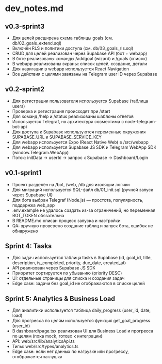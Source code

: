 # dev_notes.md

## v0.3-sprint3

- Для целей расширена схема таблицы goals (см. db/02_goals_extend.sql)
- Включён RLS и политики доступа (см. db/03_goals_rls.sql)
- CRUD для целей реализован через Supabase API (бот + webapp)
- В боте реализованы команды /addgoal (wizard) и /goals (список)
- В webapp реализованы экраны: список целей, создание, детали
- Для навигации в webapp используется React Navigation
- Все действия с целями завязаны на Telegram user ID через Supabase

## v0.2-sprint2

- Для регистрации пользователя используется Supabase (таблица users)
- Проверка и регистрация происходят при /start
- Для команд /help и /status реализованы шаблоны ответов
- Используется Telegraf, но архитектура совместима с node-telegram-bot-api
- Для доступа к Supabase используются переменные окружения SUPABASE_URL и SUPABASE_SERVICE_KEY
- Для webapp используется Expo (React Native Web) в /src/webapp
- Для webapp используется Supabase JS SDK и Telegram WebApp SDK (window.Telegram.WebApp)
- Поток: initData → userId → запрос к Supabase → Dashboard/Login

## v0.1-sprint1

- Проект разделён на /bot, /web, /db для изоляции логики
- Для миграций используется SQL-файл db/01_init.sql (ручной запуск через Supabase UI)
- Для бота выбран Telegraf (Node.js) — простота, популярность, поддержка web_app
- .env.example не удалось создать из-за ограничений, но переменная BOT_TOKEN обязательна
- В README.md описан процесс запуска и настройки
- QA: вручную проверено создание таблиц и запуск бота, ошибок не обнаружено

## Sprint 4: Tasks

- Для задач используется таблица tasks в Supabase (id, goal_id, title, description, is_completed, priority, due_date, created_at)
- API реализован через Supabase JS SDK
- Приоритет сортируется по убыванию (priority DESC)
- UI: отдельные страницы для списка и создания задач
- Edge case: задачи без goal_id не отображаются в списке целей 

## Sprint 5: Analytics & Business Load

- Для аналитики используется таблица daily_progress (user_id, date, load)
- Для прогресса по целям используется функция get_goal_progress (user_id)
- В dashboard/page.tsx реализован UI для Business Load и прогресса по целям (пока mock, готово к интеграции)
- API: web/src/lib/analyticsApi.ts
- Типы: web/src/types/analytics.ts
- Edge case: если нет данных по нагрузке или прогрессу, отображается заглушка 